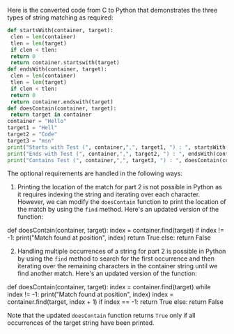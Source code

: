 Here is the converted code from C to Python that demonstrates the three types of string matching as required:
```python
def startsWith(container, target):
 clen = len(container)
 tlen = len(target)
 if clen < tlen:
 return 0
 return container.startswith(target)
def endsWith(container, target):
 clen = len(container)
 tlen = len(target)
 if clen < tlen:
 return 0
 return container.endswith(target)
def doesContain(container, target):
 return target in container
container = "Hello"
target1 = "Hell"
target2 = "Code"
target3 = "msn"
print("Starts with Test (", container,",", target1, ") : ", startsWith(container, target1))
print("Ends with Test (", container,",", target2, ") : ", endsWith(container, target2))
print("Contains Test (", container,",", target3, ") : ", doesContain(container, target3))
```
The optional requirements are handled in the following ways:
1. Printing the location of the match for part 2 is not possible in Python as it requires indexing the string and iterating over each character. However, we can modify the `doesContain` function to print the location of the match by using the `find` method. Here's an updated version of the function:

def doesContain(container, target):
 index = container.find(target)
 if index != -1:
 print("Match found at position", index)
 return True
 else:
 return False

2. Handling multiple occurrences of a string for part 2 is possible in Python by using the `find` method to search for the first occurrence and then iterating over the remaining characters in the container string until we find another match. Here's an updated version of the function:

def doesContain(container, target):
 index = container.find(target)
 while index != -1:
 print("Match found at position", index)
 index = container.find(target, index + 1)
 if index == -1:
 return True
 else:
 return False

Note that the updated `doesContain` function returns `True` only if all occurrences of the target string have been printed.

